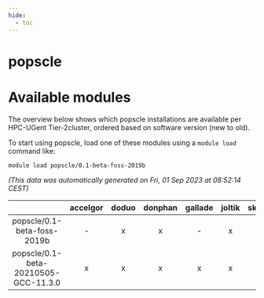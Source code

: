 ```yaml
---
hide:
  - toc
---
```


popscle
=======

# Available modules


The overview below shows which popscle installations are available per HPC-UGent Tier-2cluster, ordered based on software version (new to old).

To start using popscle, load one of these modules using a `module load` command like:

```shell
module load popscle/0.1-beta-foss-2019b
```

*(This data was automatically generated on Fri, 01 Sep 2023 at 08:52:14 CEST)*  

| |accelgor|doduo|donphan|gallade|joltik|skitty|swalot|victini|
| :---: | :---: | :---: | :---: | :---: | :---: | :---: | :---: | :---: |
|popscle/0.1-beta-foss-2019b|-|x|x|-|x|x|-|x|
|popscle/0.1-beta-20210505-GCC-11.3.0|x|x|x|x|x|x|x|x|
